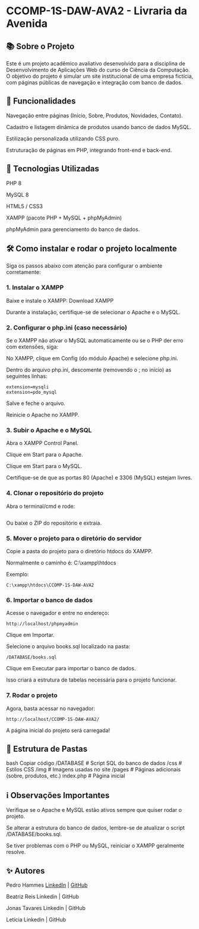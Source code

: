 # CCOMP-1S-DAW-AVA2 - Livraria da Avenida
## 📚 Sobre o Projeto
Este é um projeto acadêmico avaliativo desenvolvido para a disciplina de Desenvolvimento de Aplicações Web do curso de Ciência da Computação.
O objetivo do projeto é simular um site institucional de uma empresa fictícia, com páginas públicas de navegação e integração com banco de dados.

## 🎯 Funcionalidades
Navegação entre páginas (Início, Sobre, Produtos, Novidades, Contato).

Cadastro e listagem dinâmica de produtos usando banco de dados MySQL.

Estilização personalizada utilizando CSS puro.

Estruturação de páginas em PHP, integrando front-end e back-end.

## 🚀 Tecnologias Utilizadas
PHP 8

MySQL 8

HTML5 / CSS3

XAMPP (pacote PHP + MySQL + phpMyAdmin)

phpMyAdmin para gerenciamento do banco de dados.

## 🛠️ Como instalar e rodar o projeto localmente
Siga os passos abaixo com atenção para configurar o ambiente corretamente:

### 1. Instalar o XAMPP
Baixe e instale o XAMPP: Download XAMPP

Durante a instalação, certifique-se de selecionar o Apache e o MySQL.

### 2. Configurar o php.ini (caso necessário)
Se o XAMPP não ativar o MySQL automaticamente ou se o PHP der erro com extensões, siga:

No XAMPP, clique em Config (do módulo Apache) e selecione php.ini.

Dentro do arquivo php.ini, descomente (removendo o ; no início) as seguintes linhas:

```
extension=mysqli
extension=pdo_mysql
```

Salve e feche o arquivo.

Reinicie o Apache no XAMPP.

### 3. Subir o Apache e o MySQL
Abra o XAMPP Control Panel.

Clique em Start para o Apache.

Clique em Start para o MySQL.

Certifique-se de que as portas 80 (Apache) e 3306 (MySQL) estejam livres.

### 4. Clonar o repositório do projeto
Abra o terminal/cmd e rode:


````git clone https://github.com/PedroHammes/CCOMP-1S-DAW-AVA2.git
````
Ou baixe o ZIP do repositório e extraia.

### 5. Mover o projeto para o diretório do servidor
Copie a pasta do projeto para o diretório htdocs do XAMPP.

Normalmente o caminho é: C:\xampp\htdocs

Exemplo:

````C:\xampp\htdocs\CCOMP-1S-DAW-AVA2````

### 6. Importar o banco de dados
Acesse o navegador e entre no endereço:

````http://localhost/phpmyadmin````

Clique em Importar.

Selecione o arquivo books.sql localizado na pasta:

````/DATABASE/books.sql````

Clique em Executar para importar o banco de dados.

Isso criará a estrutura de tabelas necessária para o projeto funcionar.

### 7. Rodar o projeto
Agora, basta acessar no navegador:

````http://localhost/CCOMP-1S-DAW-AVA2/````

A página inicial do projeto será carregada!

## 📂 Estrutura de Pastas
bash
Copiar código
/DATABASE          # Script SQL do banco de dados
/css               # Estilos CSS
/img               # Imagens usadas no site
/pages             # Páginas adicionais (sobre, produtos, etc.)
index.php          # Página inicial
## ℹ️ Observações Importantes
Verifique se o Apache e MySQL estão ativos sempre que quiser rodar o projeto.

Se alterar a estrutura do banco de dados, lembre-se de atualizar o script /DATABASE/books.sql.

Se tiver problemas com o PHP ou MySQL, reiniciar o XAMPP geralmente resolve.

## ✨ Autores
Pedro Hammes [LinkedIn](https://www.linkedin.com/in/pedrohammes/) | [GitHub](https://github.com/PedroHammes)

Beatriz Reis Linkedin | GitHub

Jonas Tavares Linkedin | GitHub

Letícia Linkedin | GitHub